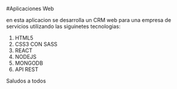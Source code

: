 #Aplicaciones Web

en esta aplicacion se desarrolla un CRM web para una empresa de servicios utilizando las siguinetes tecnologias:

1. HTML5
1. CSS3 CON SASS
1. REACT
1. NODEJS
1. MONGODB
1. API REST

Saludos a todos
